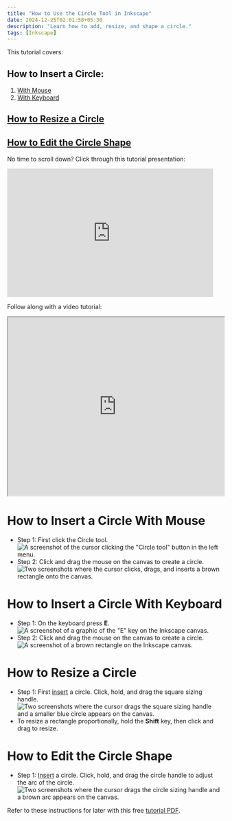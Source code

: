 ```yaml
---
title: "How to Use the Circle Tool in Inkscape"
date: 2024-12-25T02:01:58+05:30
description: "Learn how to add, resize, and shape a circle."
tags: [Inkscape]
---
```

This tutorial covers:

## How to Insert a Circle:
1. [With Mouse](#1)
2. [With Keyboard](#2)

## [How to Resize a Circle](#3)

## [How to Edit the Circle Shape](#4)

<p>No time to scroll down? Click through this tutorial presentation:</p>
<iframe src="https://docs.google.com/presentation/d/e/2PACX-1vRxZ09fE18oTUyMaiW238xP7WAjuNrhSe9t_tAApb_gYCRwJl7OVo8BFb6Md1YAge_NNgXFyg64USNI/embed?start=false&loop=false&delayms=3000" frameborder="0" width="480" height="299" allowfullscreen="true" mozallowfullscreen="true" webkitallowfullscreen="true"></iframe>

<br />

Follow along with a video tutorial:
<iframe class="BLOG_video_class" allowfullscreen="" youtube-src-id="Pd2mdQx2jik" width="100%" height="416" src="https://www.youtube.com/embed/Pd2mdQx2jik"></iframe>

<br />

<h1 id="1">How to Insert a Circle With Mouse</h1>

* Step 1: First click the Circle tool.  <div class="stepimage">![A screenshot of the cursor clicking the "Circle tool" button in the left menu.](blogclickcircle1.png "Click 'Circle tool' ")</div> 
* Step 2: Click and drag the mouse on the canvas to create a circle. <div class="stepimage">![Two screenshots where the cursor clicks, drags, and inserts a brown rectangle onto the canvas.](blogclickcircle2.png "Click and drag to make a circlele")</div> 

<h1 id="2">How to Insert a Circle With Keyboard</h1>

* Step 1: On the keyboard press **E**. <div class="stepimage">![A screenshot of a graphic of the "E" key on the Inkscape canvas.](blogpresse1.png "Press 'E' ")</div> 
* Step 2: Click and drag the mouse on the canvas to create a circle. <div class="stepimage">![A screenshot of a brown rectangle on the Inkscape canvas.](blogpresse2.png "Click and drag to make a circle")</div>

<h1 id="3">How to Resize a Circle</h1>
 
* Step 1: First [insert](#1) a circle. Click, hold, and drag the square sizing handle. <div class="stepimage">![Two screenshots where the cursor drags the square sizing handle and a smaller blue circle appears on the canvas.](blogresizecircle.png  "Click and drag the square sizing handle")</div>
* To resize a rectangle proportionally, hold the **Shift** key, then click and drag to resize. 

<h1 id ="4">How to Edit the Circle Shape</h1>

* Step 1: [Insert](#1) a circle. Click, hold, and drag the circle handle to adjust the arc of the circle. <div class="stepimage">![Two screenshots where the cursor drags the circle sizing handle and a brown arc appears on the canvas.](blogshapecircle.png  "Click and drag the circle sizing handle")</div>

Refer to these instructions for later with this free [tutorial PDF](https://drive.google.com/file/d/1U41q4kaebvf2c13tlGhxMI_0vs4OhMCp/view?usp=sharing).

<br />









